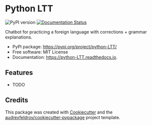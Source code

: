 # Python LTT

![PyPI version](https://img.shields.io/pypi/v/python-LTT.svg)
[![Documentation Status](https://readthedocs.org/projects/python-LTT/badge/?version=latest)](https://python-LTT.readthedocs.io/en/latest/?version=latest)

Chatbot for practicing a foreign language with corrections + grammar explanations.

* PyPI package: https://pypi.org/project/python-LTT/
* Free software: MIT License
* Documentation: https://python-LTT.readthedocs.io.

## Features

* TODO

## Credits

This package was created with [Cookiecutter](https://github.com/audreyfeldroy/cookiecutter) and the [audreyfeldroy/cookiecutter-pypackage](https://github.com/audreyfeldroy/cookiecutter-pypackage) project template.
